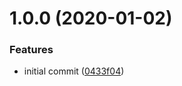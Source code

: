 # 1.0.0 (2020-01-02)


### Features

* initial commit ([0433f04](https://github.com/mongodb-ansible-roles/ansible-role-libmongocrypt/commit/0433f04688be1c9ef2d8178fd38d14afa8a64d9e))
